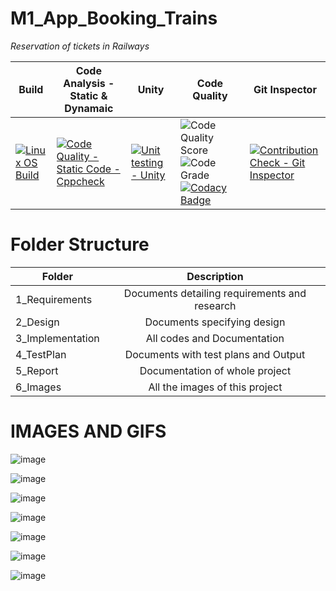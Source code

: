 # M1_App_Booking_Trains

*Reservation of tickets in Railways*

| Build | Code Analysis - Static & Dynamaic | Unity | Code Quality | Git Inspector |
|---|---|---|---|---|
| [![Linux OS Build](https://github.com/natrajsk007/M1_App_Booking_Trains/actions/workflows/Linux.yml/badge.svg)](https://github.com/natrajsk007/M1_App_Booking_Trains/actions/workflows/Linux.yml) | [![Code Quality - Static Code - Cppcheck](https://github.com/natrajsk007/M1_App_Booking_Trains/actions/workflows/cppcheck.yml/badge.svg)](https://github.com/natrajsk007/M1_App_Booking_Trains/actions/workflows/cppcheck.yml) | [![Unit testing - Unity](https://github.com/natrajsk007/M1_App_Booking_Trains/actions/workflows/unity.yml/badge.svg)](https://github.com/natrajsk007/M1_App_Booking_Trains/actions/workflows/unity.yml) | ![Code Quality Score](https://api.codiga.io/project/29805/score/svg) ![Code Grade](https://api.codiga.io/project/29805/status/svg) [![Codacy Badge](https://app.codacy.com/project/badge/Grade/64062f40fcd344b2af90a97dbfe2653d)](https://www.codacy.com/gh/natrajsk007/M1_App_Booking_Trains/dashboard?utm_source=github.com&amp;utm_medium=referral&amp;utm_content=natrajsk007/M1_App_Booking_Trains&amp;utm_campaign=Badge_Grade) | [![Contribution Check - Git Inspector](https://github.com/natrajsk007/M1_App_Booking_Trains/actions/workflows/gitinspector.yml/badge.svg)](https://github.com/natrajsk007/M1_App_Booking_Trains/actions/workflows/gitinspector.yml) |

# Folder Structure
| Folder   |      Description     |  
|----------|:-------------:|
| 1_Requirements |  Documents detailing requirements and research |
| 2_Design |    Documents specifying design  | 
| 3_Implementation |   All codes and Documentation  |
| 4_TestPlan |  Documents with test plans and Output |
| 5_Report |    Documentation of whole project  | 
| 6_Images |    All the images of this project  |

# IMAGES AND GIFS

![image](https://user-images.githubusercontent.com/94169022/143197759-67357946-41ce-449b-a39b-64aa3ce4c709.png)


![image](https://user-images.githubusercontent.com/94169022/143214683-170d4ecf-bef1-497c-bd80-f4d1be50f234.png)


![image](https://user-images.githubusercontent.com/94169022/143197928-b827589e-b98a-4b89-83b8-fa4a9e8e9285.png)


![image](https://user-images.githubusercontent.com/94169022/143215184-e006898e-9336-43ea-a2c2-c5de804eabca.png)


![image](https://user-images.githubusercontent.com/94169022/143215555-aec19cc2-b1de-4869-9ce5-ed6f5ea13ce3.png)


![image](https://user-images.githubusercontent.com/94169022/143197965-01b136ee-a391-4296-b560-de341ecd95d5.png)

![image](https://user-images.githubusercontent.com/94169022/143198162-5a3f0140-4b52-43fa-a777-ebee77981e38.png)
